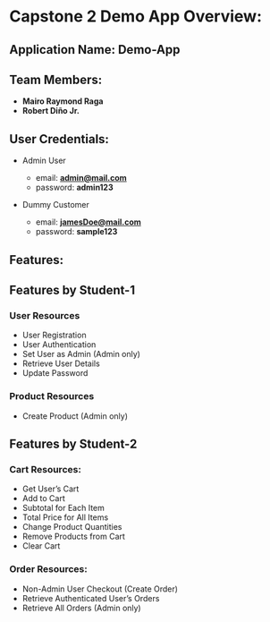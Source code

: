 # **Capstone 2 Demo App Overview:**

## **Application Name: Demo-App**

## **Team Members:**
- **Mairo Raymond Raga**
- **Robert Diño Jr.**

## **User Credentials:**

- Admin User
	- email: **admin@mail.com**
	- password: **admin123**

- Dummy Customer
	- email: **jamesDoe@mail.com**
	- password: **sample123**

## **Features:**

## Features by Student-1

### User Resources
- User Registration
- User Authentication
- Set User as Admin (Admin only)
- Retrieve User Details
- Update Password

### Product Resources
- Create Product (Admin only)

## Features by Student-2

### Cart Resources:
- Get User’s Cart
- Add to Cart
- Subtotal for Each Item
- Total Price for All Items
- Change Product Quantities
- Remove Products from Cart
- Clear Cart

### Order Resources:
- Non-Admin User Checkout (Create Order)
- Retrieve Authenticated User’s Orders
- Retrieve All Orders (Admin only)